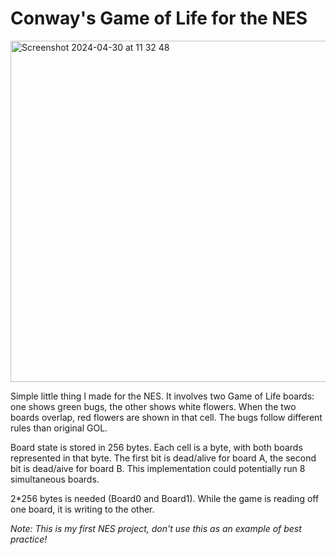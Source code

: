 # Conway's Game of Life for the NES

<img width="546" alt="Screenshot 2024-04-30 at 11 32 48" src="https://github.com/funwithtriangles/gol-nes/assets/1876324/39992c23-7355-4ba3-a9c0-2d535ad42377">

Simple little thing I made for the NES. It involves two Game of Life boards: one shows green bugs, the other shows white flowers. When the two boards overlap, red flowers are shown in that cell. The bugs follow different rules than original GOL.

Board state is stored in 256 bytes. Each cell is a byte, with both boards represented in that byte. The first bit is dead/alive for board A, the second bit is dead/aive for board B. This implementation could potentially run 8 simultaneous boards. 

2*256 bytes is needed (Board0 and Board1). While the game is reading off one board, it is writing to the other.

*Note: This is my first NES project, don't use this as an example of best practice!*

